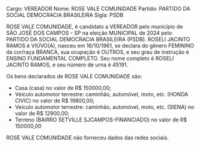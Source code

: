 Cargo: VEREADOR
Nome: ROSE VALE COMUNIDADE
Partido: PARTIDO DA SOCIAL DEMOCRACIA BRASILEIRA
Sigla: PSDB

ROSE VALE COMUNIDADE, é candidato a VEREADOR pelo município de SÃO JOSÉ DOS CAMPOS - SP na eleição MUNICIPAL de 2024 pelo PARTIDO DA SOCIAL DEMOCRACIA BRASILEIRA (PSDB).
ROSELI JACINTO RAMOS é VIÚVO(A), nasceu em 16/10/1961, se declara do gênero FEMININO da cor/raça BRANCA, sua ocupação é OUTROS, e seu grau de instrução é ENSINO FUNDAMENTAL COMPLETO.
Seu nome completo é ROSELI JACINTO RAMOS, e seu número de urna é 45191.

Os bens declarados de ROSE VALE COMUNIDADE são: 
- Casa (casa) no valor de R$ 150000,00;
- Veículo automotor terrestre: caminhão, automóvel, moto, etc. (HONDA CIVIC) no valor de R$ 19800,00;
- Veículo automotor terrestre: caminhão, automóvel, moto, etc. (SIENA) no valor de R$ 12900,00;
- Terreno (BAIRRO SETVILLE SJCAMPOS-FINANCIADO) no valor de R$ 150000,00

ROSE VALE COMUNIDADE não forneceu dados das redes sociais.